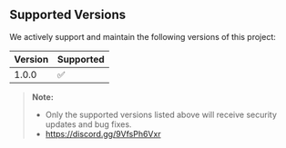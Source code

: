 ## Supported Versions

We actively support and maintain the following versions of this project:

| Version | Supported          |
| ------- | ------------------ |
| 1.0.0   | :white_check_mark: |

> **Note:**  
> - Only the supported versions listed above will receive security updates and bug fixes.
> - https://discord.gg/9VfsPh6Vxr
